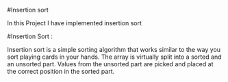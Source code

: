 #Insertion sort

 In this Project I have implemented insertion sort 

#Insertion Sort : 

 Insertion sort is a simple sorting algorithm that works similar to the way you sort playing cards in your hands. The array is virtually split into a sorted and an unsorted part. Values from the unsorted part are picked and placed at the correct position in the sorted part.